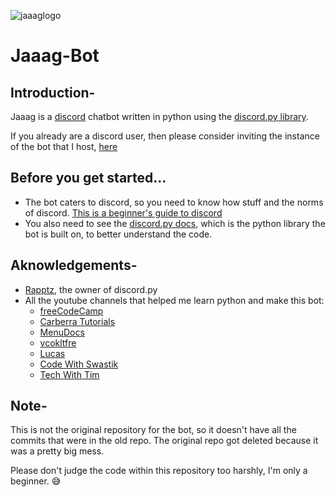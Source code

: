 ![jaaaglogo](https://cdn.discordapp.com/avatars/816034868899086386/2333c167cf7af29613894e6e0073ec38.webp?size=512)
# Jaaag-Bot
## Introduction-
Jaaag is a [discord](https://discord.com/) chatbot written in python using the [discord.py library](https://github.com/Rapptz/discord.py).

If you already are a discord user, then please consider inviting the instance of the bot that I host, [here](https://cutt.ly/zzh5AGh)

## Before you get started...
* The bot caters to discord, so you need to know how stuff and the norms of discord. [This is a beginner's guide to discord](https://support.discord.com/hc/en-us/articles/360045138571-Beginner-s-Guide-to-Discord)
* You also need to see the [discord.py docs](https://discordpy.readthedocs.io/en/latest/), which is the python library the bot is built on, to better understand the code.

## Aknowledgements-
* [Rapptz](https://github.com/Rapptz), the owner of discord.py
* All the youtube channels that helped me learn python and make this bot:
  * [freeCodeCamp](https://www.youtube.com/channel/UC8butISFwT-Wl7EV0hUK0BQ)
  * [Carberra Tutorials](https://www.youtube.com/channel/UC13cYu7lec-oOcqQf5L-brg)
  * [MenuDocs](https://www.youtube.com/channel/UCpGGFqJP9vYvzFudqnQ-6IA)
  * [vcokltfre](https://www.youtube.com/channel/UC4FkT5Yeigrxwp1OE6ovlgw)
  * [Lucas](https://www.youtube.com/channel/UCR-zOCvDCayyYy1flR5qaAg)
  * [Code With Swastik](https://www.youtube.com/channel/UC2ITRZ4_Di-KMHSIylTQbBA)
  * [Tech With Tim](https://www.youtube.com/channel/UC4JX40jDee_tINbkjycV4Sg)

## Note-
This is not the original repository for the bot, so it doesn't have all the commits that were in the old repo. The original repo got deleted because it was a pretty big mess. 

Please don't judge the code within this repository too harshly, I'm only a beginner. 😅
